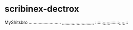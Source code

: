 # scribinex-dectrox
MyShitsbro
..........................
,,,,,,,,,,,,,,,,,,,,,,,,,,
::::::;;;;;;:::::::;;;;;::
